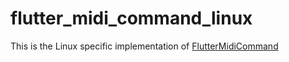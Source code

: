 # flutter_midi_command_linux

This is the Linux specific implementation of [FlutterMidiCommand](https://pub.dev/packages/flutter_midi_command)
